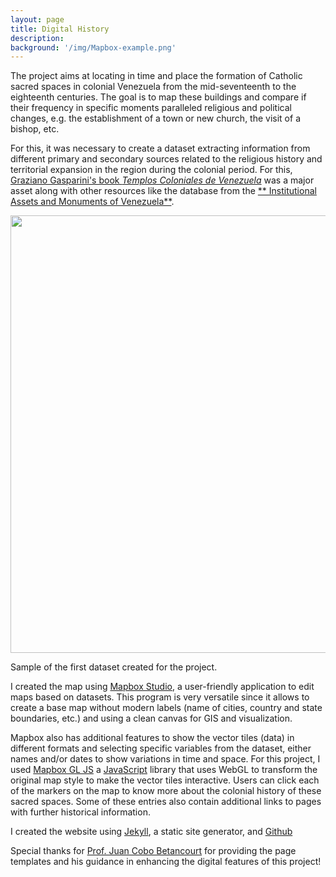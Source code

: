 ```yaml
---
layout: page
title: Digital History
description:
background: '/img/Mapbox-example.png'
---
```

The project aims at locating in time and place the formation of Catholic sacred spaces in colonial Venezuela from the mid-seventeenth to the eighteenth centuries. The goal is to map these buildings and compare if their frequency in specific moments paralleled  religious and political changes, e.g. the establishment of a town or new church, the visit of a bishop, etc.

For this, it was necessary to create a dataset extracting information from different primary and secondary sources related to the religious history and territorial expansion in the region during the colonial period. For this, [Graziano Gasparini's book *Templos Coloniales de Venezuela*](_pages/gasparini.md) was a major asset along with other resources like the database from the [** Institutional Assets and Monuments of Venezuela**](https://iamvenezuela.com/category/base-de-datos/).

<img src="/mapping-venezuela/img/posts/Sample-dataset.png" style="display: block; width: 700px; margin-right: auto; margin-left: auto;" />
<p class="caption123">Sample of the first dataset created for the project.</p>

I created the map using [Mapbox Studio](https://www.mapbox.com/mapbox-studio), a user-friendly application to edit maps based on datasets. This program is very versatile since it allows to create a base map without modern labels (name of cities, country and state boundaries, etc.) and using a clean canvas for GIS and visualization.

Mapbox also has additional features to show the vector tiles (data) in different formats and selecting specific variables from the dataset, either names and/or dates to show variations in time and space. For this project, I used [Mapbox GL JS](https://docs.mapbox.com/mapbox-gl-js/api/) a [JavaScript](https://www.javascript.com/) library that uses WebGL to transform the original map style to make the vector tiles interactive. Users can click each of the markers on the map to know more about the colonial history of these sacred spaces. Some of these entries also contain additional links to pages with further historical information.

I created the website using [Jekyll](https://jekyllrb.com/), a static site generator, and [Github](https://github.com/)

Special thanks for [Prof. Juan Cobo Betancourt](https://www.history.ucsb.edu/faculty/juan-cobo/) for providing the page templates and his guidance in enhancing the digital features of this project!
